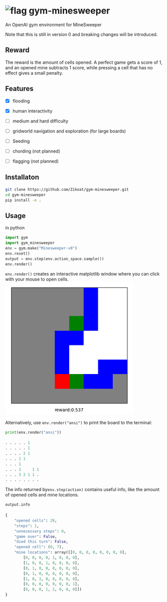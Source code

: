 # ![flag](https://i.imgur.com/YnpGd36.png) gym-minesweeper
An OpenAI gym environment for MineSweeper

Note that this is still in version 0 and breaking changes will be introduced.

## Reward
The reward is the amount of cells opened. A perfect game gets a score of 1, and an opened mine subtracts 1 score, while pressing a cell that has no effect gives a small penalty. 

## Features
- [x] flooding
- [x] human interactivity

- [ ] medium and hard difficulty
- [ ] gridworld navigation and exploration (for large boards)
- [ ] Seeding
- [ ] chording (not planned)
- [ ] flagging (not planned)

## Installaton
```bash
git clone https://github.com/Zikoat/gym-minesweeper.git
cd gym-minesweeper
pip install -e .
```

## Usage

in python
```python
import gym
import gym_minesweeper
env = gym.make("Minesweeper-v0")
env.reset()
output = env.step(env.action_space.sample())
env.render()
```

`env.render()` creates an interactive matplotlib window where you can click with
your mouse to open cells. 
![board](./board.png)

Alternatively, use `env.render("ansi")` to print
the board to the terminal:

```python
print(env.render("ansi"))

. . . . . 1     
. . . . . 1     
. . . . 2 1     
. . . 1 1       
. . . 1         
. . . 1     1 1 
. . . 3 2 1 1 . 
. . . . . . . . 
```

The info returned by`env.step(action)` contains useful info, like the amount of opened cells and mine locations.

```python
output.info

{
    "opened cells": 29,
    "steps": 1,
    "unnecessary steps": 0,
    "game over": False,
    "died this turn": False,
    "opened cell": (0, 7),
    "mine locations": array([[0, 0, 0, 0, 0, 0, 0, 0],
        [0, 0, 0, 0, 1, 0, 0, 0],
        [1, 0, 0, 1, 0, 0, 0, 0],
        [0, 1, 0, 0, 0, 0, 0, 0],
        [0, 1, 0, 0, 0, 0, 0, 0],
        [1, 0, 1, 0, 0, 0, 0, 0],
        [0, 0, 0, 0, 0, 0, 0, 1],
        [0, 0, 0, 1, 1, 0, 0, 0]])
}
```
